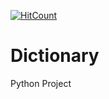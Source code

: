 [![HitCount](http://hits.dwyl.com/singhakashkumar/Dictionary.svg)](http://hits.dwyl.com/singhakashkumar/Dictionary)
# Dictionary
Python Project
